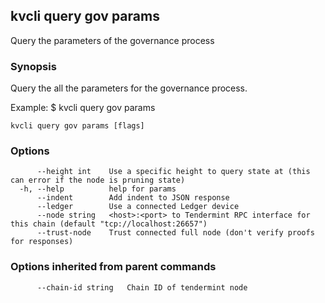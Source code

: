<!--
title: params
-->
## kvcli query gov params

Query the parameters of the governance process

### Synopsis

Query the all the parameters for the governance process.

Example:
$ kvcli query gov params

```
kvcli query gov params [flags]
```

### Options

```
      --height int    Use a specific height to query state at (this can error if the node is pruning state)
  -h, --help          help for params
      --indent        Add indent to JSON response
      --ledger        Use a connected Ledger device
      --node string   <host>:<port> to Tendermint RPC interface for this chain (default "tcp://localhost:26657")
      --trust-node    Trust connected full node (don't verify proofs for responses)
```

### Options inherited from parent commands

```
      --chain-id string   Chain ID of tendermint node
```

